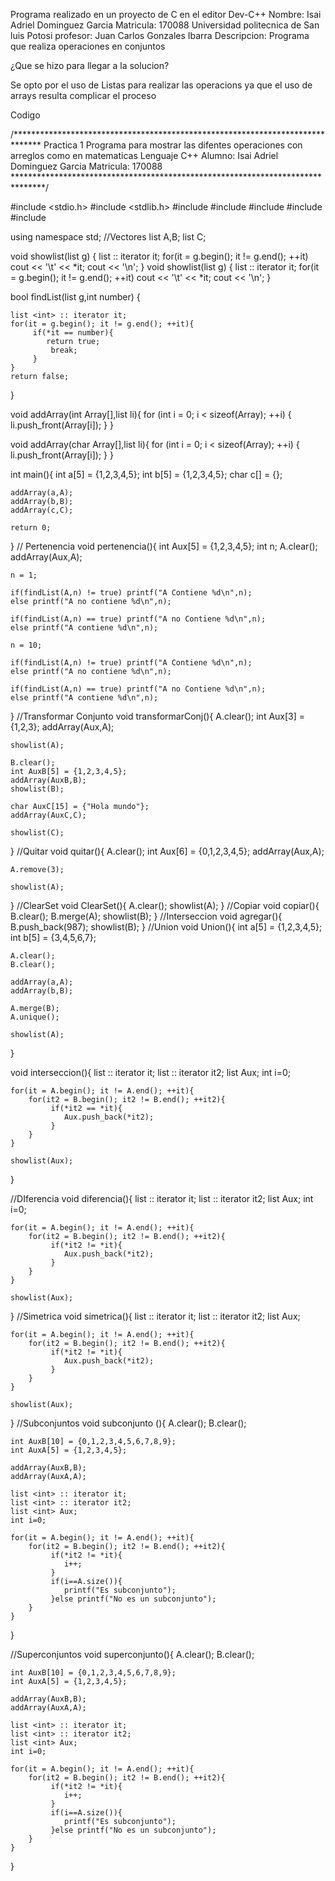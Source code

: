 Programa realizado en un proyecto de C en el editor Dev-C++
Nombre: Isai Adriel Dominguez Garcia
Matricula: 170088
Universidad politecnica de San luis Potosi
profesor: Juan Carlos Gonzales Ibarra
Descripcion: Programa que realiza operaciones en conjuntos

¿Que se hizo para llegar a la solucion?

Se opto por el uso de Listas para realizar las operacions ya que el uso de arrays
resulta complicar el proceso

Codigo

/******************************************************************************
Practica 1
Programa para mostrar las difentes operaciones con arreglos como en matematicas
Lenguaje C++
Alumno: Isai Adriel Dominguez Garcia 
Matricula: 170088
*******************************************************************************/

#include <stdio.h>
#include <stdlib.h>
#include <algorithm>
#include <list> 
#include <iterator> 
#include <vector>
#include <iostream>

using namespace std;
//Vectores
list <int> A,B;
list <char> C;

void showlist(list <int> g) 
{ 
    list <int> :: iterator it; 
    for(it = g.begin(); it != g.end(); ++it) 
        cout << '\t' << *it; 
    cout << '\n'; 
} 
void showlist(list <char> g) 
{ 
    list <char> :: iterator it; 
    for(it = g.begin(); it != g.end(); ++it) 
        cout << '\t' << *it; 
    cout << '\n'; 
} 

bool findList(list <int> g,int number) { 

    list <int> :: iterator it; 
    for(it = g.begin(); it != g.end(); ++it){
    	 if(*it == number){
    	 	return true;
			 break;
    	 }
    } 
    return false;
} 

void addArray(int Array[],list <int> li){
	for (int i = 0; i < sizeof(Array); ++i) 
    { 
        li.push_front(Array[i]); 
    } 
}

void addArray(char Array[],list <char> li){
	for (int i = 0; i < sizeof(Array); ++i) 
    { 
        li.push_front(Array[i]); 
    } 
}

int main(){
	int a[5] = {1,2,3,4,5};
	int b[5] = {1,2,3,4,5};
	char c[] = {};
	
	addArray(a,A);
	addArray(b,B);
	addArray(c,C);
	
	return 0;
} 
// Pertenencia
void pertenencia(){
	int Aux[5] = {1,2,3,4,5};
	int n;
	A.clear();
	addArray(Aux,A);
	
	n = 1;
	
	if(findList(A,n) != true) printf("A Contiene %d\n",n);
	else printf("A no contiene %d\n",n);
	
	if(findList(A,n) == true) printf("A no Contiene %d\n",n);
	else printf("A contiene %d\n",n);
	
	n = 10;
	
	if(findList(A,n) != true) printf("A Contiene %d\n",n);
	else printf("A no contiene %d\n",n);
	
	if(findList(A,n) == true) printf("A no Contiene %d\n",n);
	else printf("A contiene %d\n",n);
}
//Transformar Conjunto
void transformarConj(){
	A.clear();
	int Aux[3] = {1,2,3};
	addArray(Aux,A);
	
	showlist(A);
	
	B.clear();
	int AuxB[5] = {1,2,3,4,5};
	addArray(AuxB,B);
	showlist(B);
	
	char AuxC[15] = {"Hola mundo"};
	addArray(AuxC,C);
	
	showlist(C);
}
//Quitar
void quitar(){
	A.clear();
	int Aux[6] = {0,1,2,3,4,5};
	addArray(Aux,A);
	
	A.remove(3);
	
	showlist(A);
}
//ClearSet
void ClearSet(){
	A.clear();
	showlist(A);
}
//Copiar
void copiar(){
	B.clear();
	B.merge(A);
	showlist(B);
}
//Interseccion
void agregar(){
	B.push_back(987);
	showlist(B);
}
//Union
void Union(){
	int a[5] = {1,2,3,4,5};
	int b[5] = {3,4,5,6,7};
	
	A.clear();
	B.clear();
	
	addArray(a,A);
	addArray(b,B);
	
	A.merge(B);
	A.unique();
	
	showlist(A);
}

void interseccion(){
    list <int> :: iterator it; 
    list <int> :: iterator it2;
	list <int> Aux;
	int i=0;
	
    for(it = A.begin(); it != A.end(); ++it){
    	for(it2 = B.begin(); it2 != B.end(); ++it2){
	    	 if(*it2 == *it){
	    	 	Aux.push_back(*it2);
	    	 }
	    } 
    }
    
    showlist(Aux);
	
}

//DIferencia
void diferencia(){
	list <int> :: iterator it; 
    list <int> :: iterator it2;
	list <int> Aux;
	int i=0;
	
    for(it = A.begin(); it != A.end(); ++it){
    	for(it2 = B.begin(); it2 != B.end(); ++it2){
	    	 if(*it2 != *it){
	    	 	Aux.push_back(*it2);
	    	 }
	    } 
    }
    
    showlist(Aux);
}
//Simetrica
void simetrica(){
	list <int> :: iterator it; 
    list <int> :: iterator it2;
	list <int> Aux;
	
    for(it = A.begin(); it != A.end(); ++it){
    	for(it2 = B.begin(); it2 != B.end(); ++it2){
	    	 if(*it2 != *it){
	    	 	Aux.push_back(*it2);
	    	 }
	    } 
    }
    
    showlist(Aux);
}
//Subconjuntos
void subconjunto (){
	A.clear();
	B.clear();
	
	int AuxB[10] = {0,1,2,3,4,5,6,7,8,9};
	int AuxA[5] = {1,2,3,4,5};
	
	addArray(AuxB,B);
	addArray(AuxA,A);
	
	list <int> :: iterator it; 
    list <int> :: iterator it2;
	list <int> Aux;
	int i=0;
	
    for(it = A.begin(); it != A.end(); ++it){
    	for(it2 = B.begin(); it2 != B.end(); ++it2){
	    	 if(*it2 != *it){
	    	 	i++;
	    	 }
	    	 if(i==A.size()){
	    	 	printf("Es subconjunto");
	    	 }else printf("No es un subconjunto");
	    } 
    }
}

//Superconjuntos
void superconjunto(){
	A.clear();
	B.clear();
	
	int AuxB[10] = {0,1,2,3,4,5,6,7,8,9};
	int AuxA[5] = {1,2,3,4,5};
	
	addArray(AuxB,B);
	addArray(AuxA,A);
	
	list <int> :: iterator it; 
    list <int> :: iterator it2;
	list <int> Aux;
	int i=0;
	
    for(it = A.begin(); it != A.end(); ++it){
    	for(it2 = B.begin(); it2 != B.end(); ++it2){
	    	 if(*it2 != *it){
	    	 	i++;
	    	 }
	    	 if(i==A.size()){
	    	 	printf("Es subconjunto");
	    	 }else printf("No es un subconjunto");
	    } 
    }
}